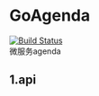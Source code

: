 # GoAgenda
[![Build Status](https://travis-ci.org/caijh23/GoAgenda.svg?branch=master)](https://travis-ci.org/caijh23/GoAgenda) </br>
微服务agenda

## 1.api